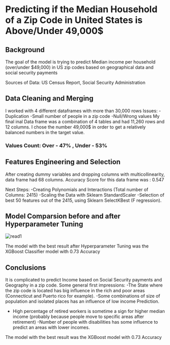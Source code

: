 
# Predicting if the Median Household of a Zip Code in United States is Above/Under 49,000$

## Background
The goal of the model is trying to predict Median income per household (over/under $49,000) in US zip codes based on geographical data and social security payments 

Sources of Data:
US Census Report, Social Security Administration

## Data Cleaning and Merging
I worked with 4 different dataframes with more than 30,000 rows
Issues:
-Duplication
-Small number of people in a zip code
-Null/Wrong values
My final inal Data frame was a combination of 4 tables and had 11,260 rows and  12 columns. 
I chose the number 49,000$ in order to get a relatively balanced numbers in the target value.
### Values Count: Over - 47% , Under - 53%

## Features Engineering and Selection
After creating dummy variables and dropping columns with multicollinearity, data frame had 68 columns. Accuracy Score for this data frame was : 0.547

Next Steps:
-Creating Polynomials and Interactions (Total number of Columns: 2415)
-Scaling the Data with Sklearn StandardScaler
-Selection of best 50 features out of the 2415, using Sklearn SelectKBest (F regression).

## Model Comparsion before and after Hyperparameter Tuning
![read1](https://github.com/omerhakim/mod_3_project/blob/master/images/read1.png)

The model with the best result after Hyperparameter Tuning was the XGBoost Classifier model with 0.73 Accuracy





## Conclusions
It is complicated to predict Income based on Social Security payments and Geography in a zip code. Some general first impressions:
-The State where the zip code is located has big influence in the rich and poor areas (Connecticut and Puerto rico for example). 
-Some combinations of size of population and isolated places has an influence of low income Prediction.
- High percentage of retired workers is sometime a sign for higher median income (probably because people move to specific areas after retirement)
-Number of people with disabilities has some influence to predict an areas with lower incomes.

The model with the best result was the XGBoost model with 0.73 Accuracy





